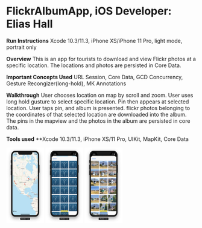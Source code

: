 # FlickrAlbumApp, iOS Developer: Elias Hall

**Run Instructions** Xcode 10.3/11.3, iPhone XS/iPhone 11 Pro, light mode, portrait only

**Overview** 
This is an app for tourists to download and view Flickr photos at a specific location. The locations and photos are persisted in Core Data.

**Important Concepts Used** 
URL Session, Core Data, GCD Concurrency, Gesture Recongizer(long-hold), MK Annotations

**Walkthrough**
User chooses location on map by scroll and zoom. User uses long hold gusture to select specific location. Pin then appears at selected location. User taps pin, and album is presented. flickr photos belonging to the coordinates of that selected location are downloaded into the album. The pins in the mapview and the photos in the album are persisted in core data.

**Tools used** 
**Xcode 10.3/11.3, iPhone XS/11 Pro, UIKit, MapKit, Core Data

<p float="left">
<img src = "Tourist/Images/ScreenShot1.png" width="100" height="200">
<img src = "Tourist/Images/ScreenShot2.png" width="100" height="200">
<img src = "Tourist/Images/ScreenShot3.png" width="100" height="200">
</p>
